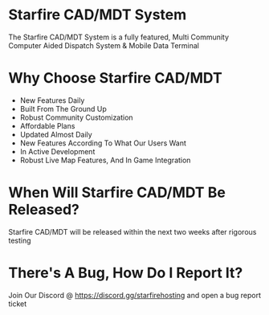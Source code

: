 # Starfire CAD/MDT System
The Starfire CAD/MDT System is a fully featured, Multi Community Computer Aided Dispatch System & Mobile Data Terminal

# Why Choose Starfire CAD/MDT
- New Features Daily
- Built From The Ground Up
- Robust Community Customization 
- Affordable Plans
- Updated Almost Daily
- New Features According To What Our Users Want
- In Active Development
- Robust Live Map Features, And In Game Integration

# When Will Starfire CAD/MDT Be Released?
Starfire CAD/MDT will be released within the next two weeks after rigorous testing

# There's A Bug, How Do I Report It?
Join Our Discord @ https://discord.gg/starfirehosting and open a bug report ticket

